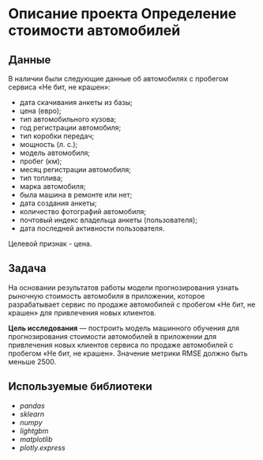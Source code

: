 # Описание проекта Определение стоимости автомобилей

## Данные

В наличии были следующие данные об автомобилях с пробегом сервиса «Не бит, не крашен»:
* дата скачивания анкеты из базы;
* цена (евро);
* тип автомобильного кузова;
* год регистрации автомобиля;
* тип коробки передач;
* мощность (л. с.);
* модель автомобиля;
* пробег (км);
* месяц регистрации автомобиля;
* тип топлива;
* марка автомобиля;
* была машина в ремонте или нет;
* дата создания анкеты;
* количество фотографий автомобиля;
* почтовый индекс владельца анкеты (пользователя);
* дата последней активности пользователя.

Целевой признак - цена.

## Задача

На основании результатов работы модели прогнозирования узнать рыночную стоимость автомобиля в приложении, которое разрабатывает сервис по продаже автомобилей с пробегом «Не бит, не крашен» для привлечения новых клиентов.

**Цель исследования** — построить модель машинного обучения для прогнозирования стоимости автомобилей в приложении для привлечения новых клиентов сервиса по продаже автомобилей с пробегом «Не бит, не крашен». Значение метрики RMSE должно быть меньше 2500.

## Используемые библиотеки
* *pandas*
* *sklearn*
* *numpy*
* *lightgbm*
* *matplotlib*
* *plotly.express*
